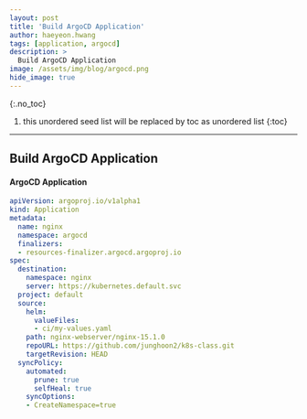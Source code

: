 ```yaml
---
layout: post
title: 'Build ArgoCD Application' 
author: haeyeon.hwang
tags: [application, argocd]
description: >
  Build ArgoCD Application 
image: /assets/img/blog/argocd.png
hide_image: true
---
```



{:.no_toc}
1. this unordered seed list will be replaced by toc as unordered list
{:toc}

---

## Build ArgoCD Application

#### ArgoCD Application

~~~yaml
apiVersion: argoproj.io/v1alpha1
kind: Application
metadata:
  name: nginx
  namespace: argocd
  finalizers:
  - resources-finalizer.argocd.argoproj.io
spec:
  destination:
    namespace: nginx
    server: https://kubernetes.default.svc
  project: default
  source:
    helm:
      valueFiles:
      - ci/my-values.yaml
    path: nginx-webserver/nginx-15.1.0
    repoURL: https://github.com/junghoon2/k8s-class.git
    targetRevision: HEAD
  syncPolicy:
    automated:
      prune: true
      selfHeal: true
    syncOptions:
    - CreateNamespace=true

~~~